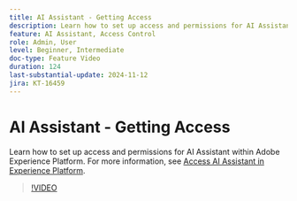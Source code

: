 ```yaml
---
title: AI Assistant - Getting Access
description: Learn how to set up access and permissions for AI Assistant within Adobe Experience Platform.
feature: AI Assistant, Access Control
role: Admin, User
level: Beginner, Intermediate
doc-type: Feature Video
duration: 124
last-substantial-update: 2024-11-12
jira: KT-16459
---
```


# AI Assistant - Getting Access

Learn how to set up access and permissions for AI Assistant within Adobe Experience Platform. For more information, see [Access AI Assistant in Experience Platform](https://experienceleague.adobe.com/en/docs/experience-platform/ai-assistant/access).

>[!VIDEO](https://video.tv.adobe.com/v/3436470/?learn=on)

